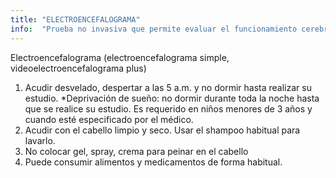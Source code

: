 ```yaml
---
title: "ELECTROENCEFALOGRAMA"
info:  "Prueba no invasiva que permite evaluar el funcionamiento cerebral en tiempo real."
---
```


Electroencefalograma (electroencefalograma simple,
videoelectroencefalograma plus)
1. Acudir desvelado, despertar a las 5 a.m. y no dormir hasta realizar su estudio.
	*Deprivación de sueño: no dormir durante toda la noche hasta que se realice su 	estudio. Es requerido en niños menores de 3 años y cuando esté especificado por 	el médico.
2. Acudir con el cabello limpio y seco. Usar el shampoo habitual para lavarlo.
3. No colocar gel, spray, crema para peinar en el cabello
4. Puede consumir alimentos y medicamentos de forma habitual.